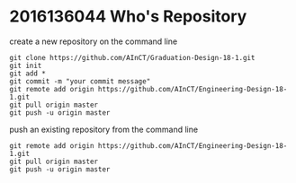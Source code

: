 # 2016136044 Who's Repository

create a new repository on the command line

```
git clone https://github.com/AInCT/Graduation-Design-18-1.git
git init
git add *
git commit -m "your commit message"
git remote add origin https://github.com/AInCT/Engineering-Design-18-1.git
git pull origin master
git push -u origin master
```

push an existing repository from the command line

```
git remote add origin https://github.com/AInCT/Engineering-Design-18-1.git
git pull origin master
git push -u origin master
```